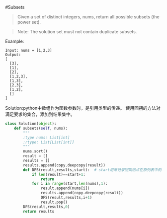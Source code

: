 #Subsets

>Given a set of distinct integers, nums, return all possible subsets (the power set).

>Note: The solution set must not contain duplicate subsets.

Example:
```
Input: nums = [1,2,3]
Output:
[
  [3],
  [1],
  [2],
  [1,2,3],
  [1,3],
  [2,3],
  [1,2],
  []
]
```
Solution:python中数组作为函数参数时，是引用类型的传递。
	使用回朔的方法对满足要求的集合，添加到结果集中。
```python
class Solution(object):
    def subsets(self, nums):
        """
        :type nums: List[int]
        :rtype: List[List[int]]
        """
        nums.sort()
        result = []
        results = []
        results.append(copy.deepcopy(result))
        def DFS(result,results,start):	# start用来记录回朔结点在原列表中的索引值
            if len(result)==start+1:
                return
            for i in range(start,len(nums),1):
                result.append(nums[i])
                results.append(copy.deepcopy(result))
                DFS(result,results,i+1)
                result.pop()
        DFS(result,results,0)
        return results
```